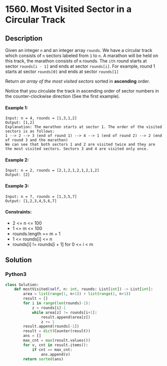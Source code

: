 # 1560. Most Visited Sector in a Circular Track


## Description
Given an integer `n` and an integer array `rounds`. We have a circular track which consists of `n` sectors labeled from `1` to `n`. A marathon will be held on this track, the marathon consists of `m` rounds. The `ith` round starts at sector `rounds[i - 1]` and ends at sector `rounds[i]`. For example, round 1 starts at sector `rounds[0]` and ends at sector `rounds[1]`

Return *an array of the most visited sectors* sorted in **ascending** order.

Notice that you circulate the track in ascending order of sector numbers in the counter-clockwise direction (See the first example).

#### Example 1:
```
Input: n = 4, rounds = [1,3,1,2]
Output: [1,2]
Explanation: The marathon starts at sector 1. The order of the visited sectors is as follows:
1 --> 2 --> 3 (end of round 1) --> 4 --> 1 (end of round 2) --> 2 (end of round 3 and the marathon)
We can see that both sectors 1 and 2 are visited twice and they are the most visited sectors. Sectors 3 and 4 are visited only once.
```

#### Example 2:
```
Input: n = 2, rounds = [2,1,2,1,2,1,2,1,2]
Output: [2]
```

#### Example 3:
```
Input: n = 7, rounds = [1,3,5,7]
Output: [1,2,3,4,5,6,7]
```

#### Constraints:
- 2 <= n <= 100
- 1 <= m <= 100
- rounds.length == m + 1
- 1 <= rounds[i] <= n
- rounds[i] != rounds[i + 1] for 0 <= i < m


## Solution

### Python3
```python
class Solution:
    def mostVisited(self, n: int, rounds: List[int]) -> List[int]:
        area = list(range(1, n+1)) + list(range(1, n+1))
        result = []
        for i in range(len(rounds)-1):
            z = rounds[i]-1
            while area[z] != rounds[i+1]:
                result.append(area[z])
                z += 1
        result.append(rounds[-1])
        result = dict(Counter(result))
        ans = []
        max_cnt = max(result.values())
        for v, cnt in result.items():
            if cnt == max_cnt:
                ans.append(v)
        return sorted(ans)
```
